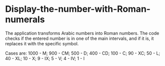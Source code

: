 # Display-the-number-with-Roman-numerals

The application transforms Arabic numbers into Roman numbers. 
The code checks if the entered number is in one of the main intervals, and if it is, it replaces it with the specific symbol.

Cases are: 
1000 - M;
900 - CM;
500 - D;
400 - CD;
100 - C;
90 - XC;
50 - L;
40 - XL;
10 - X;
9 - IX;
5 - V;
4 - IV;
1 - I
